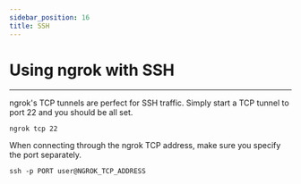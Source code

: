 ```yaml
---
sidebar_position: 16
title: SSH
---
```


# Using ngrok with SSH
------------

ngrok's TCP tunnels are perfect for SSH traffic. Simply start a TCP tunnel to port 22 and you should be all set.

    ngrok tcp 22

When connecting through the ngrok TCP address, make sure you specify the port separately.

    ssh -p PORT user@NGROK_TCP_ADDRESS

